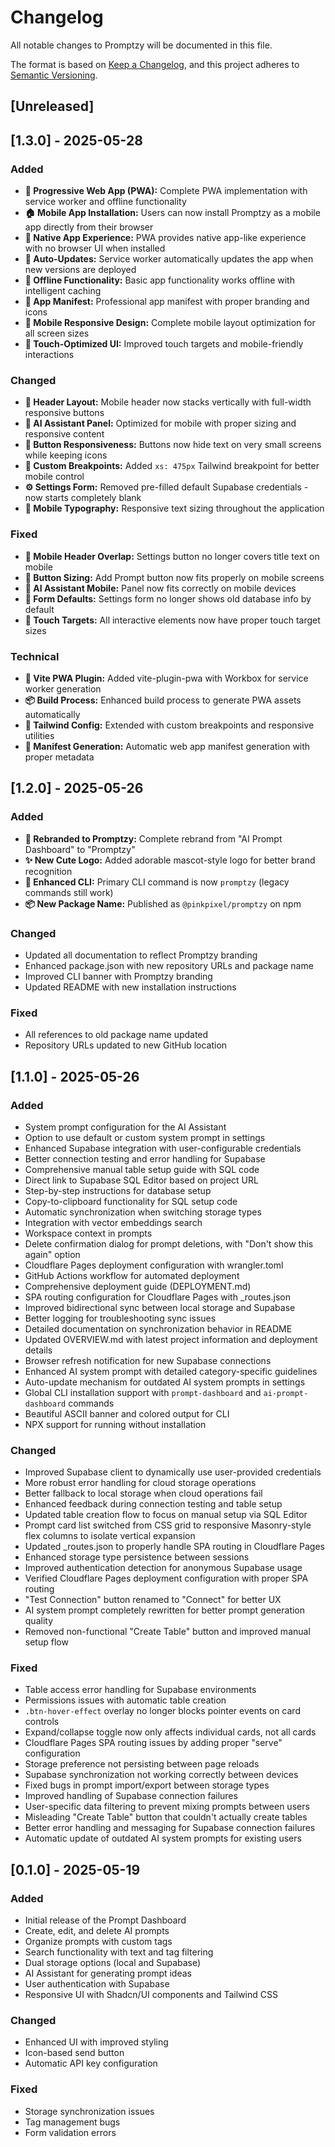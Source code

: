 # Changelog

All notable changes to Promptzy will be documented in this file.

The format is based on [Keep a Changelog](https://keepachangelog.com/en/1.0.0/),
and this project adheres to [Semantic Versioning](https://semver.org/spec/v2.0.0.html).

## [Unreleased]

## [1.3.0] - 2025-05-28

### Added
- **📱 Progressive Web App (PWA):** Complete PWA implementation with service worker and offline functionality
- **🏠 Mobile App Installation:** Users can now install Promptzy as a mobile app directly from their browser
- **📲 Native App Experience:** PWA provides native app-like experience with no browser UI when installed
- **🔄 Auto-Updates:** Service worker automatically updates the app when new versions are deployed
- **💾 Offline Functionality:** Basic app functionality works offline with intelligent caching
- **🎨 App Manifest:** Professional app manifest with proper branding and icons
- **📱 Mobile Responsive Design:** Complete mobile layout optimization for all screen sizes
- **🎯 Touch-Optimized UI:** Improved touch targets and mobile-friendly interactions

### Changed
- **📱 Header Layout:** Mobile header now stacks vertically with full-width responsive buttons
- **🤖 AI Assistant Panel:** Optimized for mobile with proper sizing and responsive content
- **🔘 Button Responsiveness:** Buttons now hide text on very small screens while keeping icons
- **📐 Custom Breakpoints:** Added `xs: 475px` Tailwind breakpoint for better mobile control
- **⚙️ Settings Form:** Removed pre-filled default Supabase credentials - now starts completely blank
- **🎨 Mobile Typography:** Responsive text sizing throughout the application

### Fixed
- **📱 Mobile Header Overlap:** Settings button no longer covers title text on mobile
- **🔘 Button Sizing:** Add Prompt button now fits properly on mobile screens
- **🤖 AI Assistant Mobile:** Panel now fits correctly on mobile devices
- **📝 Form Defaults:** Settings form no longer shows old database info by default
- **🎯 Touch Targets:** All interactive elements now have proper touch target sizes

### Technical
- **🔧 Vite PWA Plugin:** Added vite-plugin-pwa with Workbox for service worker generation
- **📦 Build Process:** Enhanced build process to generate PWA assets automatically
- **🎨 Tailwind Config:** Extended with custom breakpoints and responsive utilities
- **📱 Manifest Generation:** Automatic web app manifest generation with proper metadata

## [1.2.0] - 2025-05-26

### Added
- **🎯 Rebranded to Promptzy:** Complete rebrand from "AI Prompt Dashboard" to "Promptzy"
- **✨ New Cute Logo:** Added adorable mascot-style logo for better brand recognition
- **🚀 Enhanced CLI:** Primary CLI command is now `promptzy` (legacy commands still work)
- **📦 New Package Name:** Published as `@pinkpixel/promptzy` on npm

### Changed
- Updated all documentation to reflect Promptzy branding
- Enhanced package.json with new repository URLs and package name
- Improved CLI banner with Promptzy branding
- Updated README with new installation instructions

### Fixed
- All references to old package name updated
- Repository URLs updated to new GitHub location

## [1.1.0] - 2025-05-26

### Added
- System prompt configuration for the AI Assistant
- Option to use default or custom system prompt in settings
- Enhanced Supabase integration with user-configurable credentials
- Better connection testing and error handling for Supabase
- Comprehensive manual table setup guide with SQL code
- Direct link to Supabase SQL Editor based on project URL
- Step-by-step instructions for database setup
- Copy-to-clipboard functionality for SQL setup code
- Automatic synchronization when switching storage types
- Integration with vector embeddings search
- Workspace context in prompts
- Delete confirmation dialog for prompt deletions, with "Don't show this again" option
- Cloudflare Pages deployment configuration with wrangler.toml
- GitHub Actions workflow for automated deployment
- Comprehensive deployment guide (DEPLOYMENT.md)
- SPA routing configuration for Cloudflare Pages with _routes.json
- Improved bidirectional sync between local storage and Supabase
- Better logging for troubleshooting sync issues
- Detailed documentation on synchronization behavior in README
- Updated OVERVIEW.md with latest project information and deployment details
- Browser refresh notification for new Supabase connections
- Enhanced AI system prompt with detailed category-specific guidelines
- Auto-update mechanism for outdated AI system prompts in settings
- Global CLI installation support with `prompt-dashboard` and `ai-prompt-dashboard` commands
- Beautiful ASCII banner and colored output for CLI
- NPX support for running without installation

### Changed
- Improved Supabase client to dynamically use user-provided credentials
- More robust error handling for cloud storage operations
- Better fallback to local storage when cloud operations fail
- Enhanced feedback during connection testing and table setup
- Updated table creation flow to focus on manual setup via SQL Editor
- Prompt card list switched from CSS grid to responsive Masonry-style flex columns to isolate vertical expansion
- Updated _routes.json to properly handle SPA routing in Cloudflare Pages
- Enhanced storage type persistence between sessions
- Improved authentication detection for anonymous Supabase usage
- Verified Cloudflare Pages deployment configuration with proper SPA routing
- "Test Connection" button renamed to "Connect" for better UX
- AI system prompt completely rewritten for better prompt generation quality
- Removed non-functional "Create Table" button and improved manual setup flow

### Fixed
- Table access error handling for Supabase environments
- Permissions issues with automatic table creation
- `.btn-hover-effect` overlay no longer blocks pointer events on card controls
- Expand/collapse toggle now only affects individual cards, not all cards
- Cloudflare Pages SPA routing issues by adding proper "serve" configuration
- Storage preference not persisting between page reloads
- Supabase synchronization not working correctly between devices
- Fixed bugs in prompt import/export between storage types
- Improved handling of Supabase connection failures
- User-specific data filtering to prevent mixing prompts between users
- Misleading "Create Table" button that couldn't actually create tables
- Better error handling and messaging for Supabase connection failures
- Automatic update of outdated AI system prompts for existing users

## [0.1.0] - 2025-05-19

### Added
- Initial release of the Prompt Dashboard
- Create, edit, and delete AI prompts
- Organize prompts with custom tags
- Search functionality with text and tag filtering
- Dual storage options (local and Supabase)
- AI Assistant for generating prompt ideas
- User authentication with Supabase
- Responsive UI with Shadcn/UI components and Tailwind CSS

### Changed
- Enhanced UI with improved styling
- Icon-based send button
- Automatic API key configuration

### Fixed
- Storage synchronization issues
- Tag management bugs
- Form validation errors